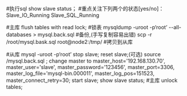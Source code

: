 #执行sql
show slave status；
#重点关注下列两个的状态[yes/no]：
Slave_IO_Running
Slave_SQL_Running

#主库
flush tables with read lock; #锁表
mysqldump -uroot -p‘root’  --all-databases > mysql.back.sql #备份,(手写复制容易出错)
scp -r /root/mysql.bask.sql root@node2:/tmp/ #拷贝到从库

#从库
mysql -uroot -p‘root’
stop slave;
reset slave;(可选)
source /mysql.back.sql ;
change master to master_host='192.168.130.70', master_user='slave', master_password='123456', master_port=3306, master_log_file='mysql-bin.000011', master_log_pos=151523, master_connect_retry=30;
start slave;
show slave status;
#主库
unlock tables;